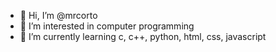 - 👋 Hi, I’m @mrcorto
- 👀 I’m interested in computer programming
- 🌱 I’m currently learning c, c++, python, html, css, javascript

<!---
mrcorto/mrcorto is a ✨ special ✨ repository because its `README.md` (this file) appears on your GitHub profile.
You can click the Preview link to take a look at your changes.
--->
